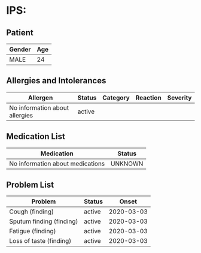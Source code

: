 # IPS:

## Patient

|Gender|Age|
|---|---|
|MALE|24|

## Allergies and Intolerances

|Allergen|Status|Category|Reaction|Severity|
|---|---|---|---|---|
|No information about allergies|active||||

## Medication List

|Medication|Status|
|---|---|
|No information about medications|UNKNOWN|

## Problem List

|Problem|Status|Onset|
|---|---|---|
|Cough (finding)|active|2020-03-03|
|Sputum finding (finding)|active|2020-03-03|
|Fatigue (finding)|active|2020-03-03|
|Loss of taste (finding)|active|2020-03-03|
